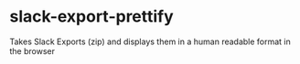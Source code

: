 # slack-export-prettify
Takes Slack Exports (zip) and displays them in a human readable format in the browser

